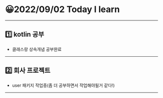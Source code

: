 # 😀2022/09/02 Today I learn
-------------------------
## 1️⃣ kotlin 공부
  * 클래스랑 상속개념 공부완료
------------------------
## 2️⃣ 회사 프로젝트
  * user 패키지 작업중(좀 더 공부하면서 작업해야될거 같다!)
-------------------------
